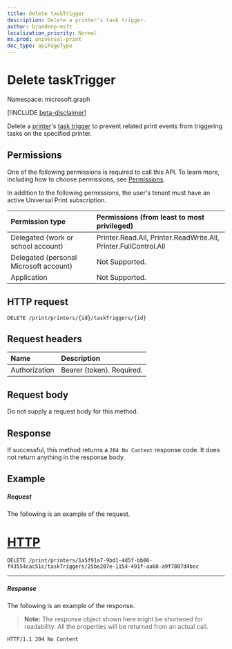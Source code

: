 ```yaml
---
title: Delete taskTrigger
description: Delete a printer's task trigger.
author: braedenp-msft
localization_priority: Normal
ms.prod: universal-print
doc_type: apiPageType
---
```


# Delete taskTrigger

Namespace: microsoft.graph

[!INCLUDE [beta-disclaimer](../../includes/beta-disclaimer.md)]

Delete a [printer](../resources/printer.md)'s [task trigger](../resources/printtasktrigger.md) to prevent related print events from triggering tasks on the specified printer.

## Permissions
One of the following permissions is required to call this API. To learn more, including how to choose permissions, see [Permissions](/graph/permissions-reference).

In addition to the following permissions, the user's tenant must have an active Universal Print subscription.

|Permission type | Permissions (from least to most privileged) |
|:---------------|:--------------------------------------------|
|Delegated (work or school account)| Printer.Read.All, Printer.ReadWrite.All, Printer.FullControl.All |
|Delegated (personal Microsoft account)|Not Supported.|
|Application|Not Supported.|

## HTTP request
<!-- { "blockType": "ignored" } -->
```http
DELETE /print/printers/{id}/taskTriggers/{id}
```
## Request headers
| Name          | Description   |
|:--------------|:--------------|
| Authorization | Bearer {token}. Required. |

## Request body
Do not supply a request body for this method.

## Response
If successful, this method returns a `204 No Content` response code. It does not return anything in the response body.

## Example
##### Request
The following is an example of the request.

# [HTTP](#tab/http)
<!-- {
  "blockType": "request",
  "name": "delete_printer_tasktrigger"
}-->
```http
DELETE /print/printers/1a5f91a7-9bd1-4d5f-bb86-f43554cac51c/taskTriggers/25be207e-1154-491f-aa68-a9f7007d4bec
```

---

##### Response
The following is an example of the response.
>**Note:** The response object shown here might be shortened for readability. All the properties will be returned from an actual call.
<!-- {
  "blockType": "response"
} -->
```http
HTTP/1.1 204 No Content
```

<!-- uuid: 8fcb5dbc-d5aa-4681-8e31-b001d5168d79
2015-10-25 14:57:30 UTC -->
<!-- {
  "type": "#page.annotation",
  "description": "Delete taskTrigger",
  "keywords": "",
  "section": "documentation",
  "tocPath": ""
}-->
